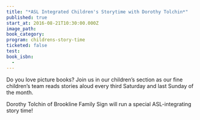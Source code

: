 ```yaml
---
title: "*ASL Integrated Children's Storytime with Dorothy Tolchin*"
published: true
start_at: 2016-08-21T10:30:00.000Z
image_path:
book_category:
program: childrens-story-time
ticketed: false
test:
book_isbn:
  -
---
```



Do you love picture books? Join us in our children’s section as our fine children’s team reads stories aloud every third Saturday and last Sunday of the month.

Dorothy Tolchin of Brookline Family Sign will run a special ASL-integrating story time!